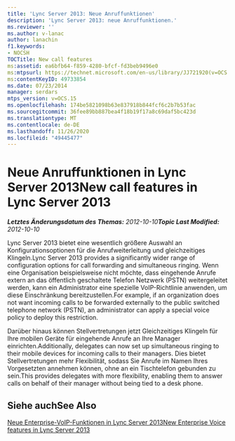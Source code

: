 ```yaml
---
title: 'Lync Server 2013: Neue Anruffunktionen'
description: 'Lync Server 2013: neue Anruffunktionen.'
ms.reviewer: ''
ms.author: v-lanac
author: lanachin
f1.keywords:
- NOCSH
TOCTitle: New call features
ms:assetid: ea6bfb64-f859-4280-bfcf-fd3beb9496e0
ms:mtpsurl: https://technet.microsoft.com/en-us/library/JJ721920(v=OCS.15)
ms:contentKeyID: 49733854
ms.date: 07/23/2014
manager: serdars
mtps_version: v=OCS.15
ms.openlocfilehash: 174be5821098b63e837918b844fcf6c2b7b53fac
ms.sourcegitcommit: 36fee89bb887bea4f18b19f17a8c69daf5bc423d
ms.translationtype: MT
ms.contentlocale: de-DE
ms.lasthandoff: 11/26/2020
ms.locfileid: "49445477"
---
```

# <a name="new-call-features-in-lync-server-2013"></a><span data-ttu-id="8efb4-103">Neue Anruffunktionen in Lync Server 2013</span><span class="sxs-lookup"><span data-stu-id="8efb4-103">New call features in Lync Server 2013</span></span>

<div data-xmlns="http://www.w3.org/1999/xhtml">

<div class="topic" data-xmlns="http://www.w3.org/1999/xhtml" data-msxsl="urn:schemas-microsoft-com:xslt" data-cs="https://msdn.microsoft.com/">

<div data-asp="https://msdn2.microsoft.com/asp">



</div>

<div id="mainSection">

<div id="mainBody"><span data-ttu-id="8efb4-104">

<span> </span></span><span class="sxs-lookup"><span data-stu-id="8efb4-104">

<span> </span></span></span>

<span data-ttu-id="8efb4-105">_**Letztes Änderungsdatum des Themas:** 2012-10-10_</span><span class="sxs-lookup"><span data-stu-id="8efb4-105">_**Topic Last Modified:** 2012-10-10_</span></span>

<span data-ttu-id="8efb4-106">Lync Server 2013 bietet eine wesentlich größere Auswahl an Konfigurationsoptionen für die Anrufweiterleitung und gleichzeitiges Klingeln.</span><span class="sxs-lookup"><span data-stu-id="8efb4-106">Lync Server 2013 provides a significantly wider range of configuration options for call forwarding and simultaneous ringing.</span></span> <span data-ttu-id="8efb4-107">Wenn eine Organisation beispielsweise nicht möchte, dass eingehende Anrufe extern an das öffentlich geschaltete Telefon Netzwerk (PSTN) weitergeleitet werden, kann ein Administrator eine spezielle VoIP-Richtlinie anwenden, um diese Einschränkung bereitzustellen.</span><span class="sxs-lookup"><span data-stu-id="8efb4-107">For example, if an organization does not want incoming calls to be forwarded externally to the public switched telephone network (PSTN), an administrator can apply a special voice policy to deploy this restriction.</span></span>

<span data-ttu-id="8efb4-108">Darüber hinaus können Stellvertretungen jetzt Gleichzeitiges Klingeln für Ihre mobilen Geräte für eingehende Anrufe an Ihre Manager einrichten.</span><span class="sxs-lookup"><span data-stu-id="8efb4-108">Additionally, delegates can now set up simultaneous ringing to their mobile devices for incoming calls to their managers.</span></span> <span data-ttu-id="8efb4-109">Dies bietet Stellvertretungen mehr Flexibilität, sodass Sie Anrufe im Namen Ihres Vorgesetzten annehmen können, ohne an ein Tischtelefon gebunden zu sein.</span><span class="sxs-lookup"><span data-stu-id="8efb4-109">This provides delegates with more flexibility, enabling them to answer calls on behalf of their manager without being tied to a desk phone.</span></span>

<div>

## <a name="see-also"></a><span data-ttu-id="8efb4-110">Siehe auch</span><span class="sxs-lookup"><span data-stu-id="8efb4-110">See Also</span></span>


[<span data-ttu-id="8efb4-111">Neue Enterprise-VoIP-Funktionen in Lync Server 2013</span><span class="sxs-lookup"><span data-stu-id="8efb4-111">New Enterprise Voice features in Lync Server 2013</span></span>](lync-server-2013-new-enterprise-voice-features.md)  
  

<span data-ttu-id="8efb4-112"></div>

</div>

<span> </span>

</div>

</div>

</span><span class="sxs-lookup"><span data-stu-id="8efb4-112"></div>

</div>

<span> </span>

</div>

</div>

</span></span></div>

